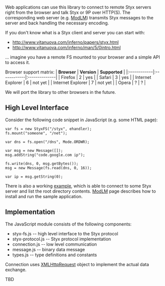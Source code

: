 Web applications can use this library to connect to remote Styx servers right from the browser and talk Styx or 9P over HTTP(S). The corresponding web server (e.g. [ModLM](ModLM.md)) transmits Styx messages to the server and back handling the necessary encoding.

If you don't know what is a Styx client and server you can start with:
  * http://www.vitanuova.com/inferno/papers/styx.html
  * http://www.vitanuova.com/inferno/man/5/0intro.html

... imagine you have a remote FS mounted to your browser and a simple API to access it.

Browser support matrix:
| **Browser** | **Version** | **Supported** |
|:------------|:------------|:--------------|
| Firefox     | 2           | yes           |
| Safari      | 3           | yes           |
| Internet Explorer | 6           | not yet       |
| Internet Explorer | 7           | not yet       |
| Opera       | ?           | ?             |

We will port the library to other browsers in the future.

## High Level Interface ##

Consider the following code snippet in JavaScript (e.g. some HTML page):
```
var fs = new StyxFS("/styx", ehandler);
fs.mount("someone", "/net");

var dns = fs.open("/dns", Mode.ORDWR);

var msg = new Message([]);
msg.addString("code.google.com ip");

fs.write(dns, 0, msg.getBytes());
msg = new Message(fs.read(dns, 0, 16));

var ip = msg.getString(0);
```

There is also a working [example](http://limbo-machine.googlecode.com/svn/trunk/web/js/sample.html), which is able to connect to some Styx server and list the root directory contents. [ModLM](ModLM.md) page describes how to install and run the sample application.

## Implementation ##

The JavaScript module consists of the following components:

  * styx-fs.js -- high level interface to the Styx protocol
  * styx-protocol.js -- Styx protocol implementation
  * connection.js -- low level communication
  * message.js -- binary data message
  * types.js -- type definitions and constants

Connection uses [XMLHttpRequest](http://www.w3.org/TR/XMLHttpRequest) object to implement the actual data exchange.

TBD